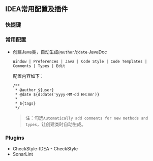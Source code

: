 ## IDEA常用配置及插件

### 快捷键

### 常用配置

* 创建Java类，自动生成`@author`/`@date` JavaDoc

    `Window | Preferences | Java | Code Style | Code Templates | Comments | Types | Edit`
    
    配置内容如下：
    
    ```
    /**
     * @author ${user}
     * @date ${d:date('yyyy-MM-dd HH:mm')}
     *
     * ${tags}
     */
    ```
    
    > 注：勾选`Automatically add comments for new methods and types`，让创建类时自动生成。

### Plugins

* CheckStyle-IDEA - CheckStyle
* SonarLint 

